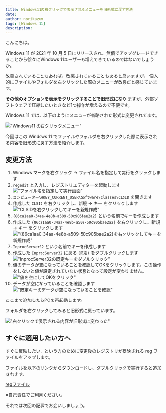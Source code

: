 ```yaml
---
title: Windows11の右クリックで表示されるメニューを旧形式に戻す方法
date: 
author: norikazum
tags: [Windows 11]
description: 
---
```


こんにちは。

Windows 11 が 2021 年 10 月 5 日にリリースされ、無償でアップグレードできることから徐々にWindows 11ユーザーも増えてきているのではないでしょうか。

改善されていることもあれば、改悪されていることもあると思いますが、
個人的にファイルやフォルダを右クリックした際のメニューが改悪だと感じています。

**その他のオプションを表示をクリックすることで旧形式になり** ますが、外部ソフトウェアで圧縮したいときなど1つ操作が増えるので不便です。

Windows 11 では、以下のようにメニューが省略された形式に変更されてます。

!["Windows11 の右クリックメニュー"](images/2022-11-17_11h21_08.png "Windows11 の右クリックメニュー")

今回はこの Windows 11 でファイルやフォルダを右クリックした際に表示される内容を旧形式に戻す方法を紹介します。

## 変更方法

1. Windows マークを右クリック → ファイル名を指定して実行をクリックします
1. `regedit` と入力し、レジストリエディターを起動します
!["ファイル名を指定して実行画面"](images/2022-11-17_11h54_20.png "ファイル名を指定して実行画面")
1. `コンピューター\HKEY_CURRENT_USER\Software\Classes\CLSID` を開きます
1. 作成した `CLSID` を右クリックし、新規 → キー をクリックします
!["CLSIDを右クリックしてキーを新規作成"](images/2022-11-17_11h57_39.png "CLSIDを右クリックしてキーを新規作成")
1. `{86ca1aa0-34aa-4e8b-a509-50c905bae2a2}` という名前でキーを作成します
1. 作成した `{86ca1aa0-34aa-4e8b-a509-50c905bae2a2}` を右クリックし、新規 → キー をクリックします
!["{86ca1aa0-34aa-4e8b-a509-50c905bae2a2}を右クリックしてキーを新規作成"](images/2022-11-17_12h01_32.png "{86ca1aa0-34aa-4e8b-a509-50c905bae2a2}を右クリックしてキーを新規作成")
1. `InprocServer32` という名前でキーを作成します
1. 作成した `InprocServer32` にある `(既定)` をダブルクリックします
!["InprocServer32の既定キーをダブルクリック"](images/2022-11-17_12h14_45.png "InprocServer32の既定キーをダブルクリック")
1. 値のデータが空になっていることを確認してOKをクリックします。この操作をしないと値が設定されていない状態となって設定が変わりません。
!["値を空にしてOKをクリック"](images/2022-11-17_12h15_55.png "値を空にしてOKをクリック")
1. データが空になっていることを確認します
!["既定キーのデータが空になっていることを確認"](images/2022-11-17_12h16_03.png "既定キーのデータが空になっていることを確認")

ここまで追加したらPCを再起動します。

フォルダを右クリックしてみると旧形式に戻っています。

!["右クリックで表示される内容が旧形式に変わった"](images/2022-11-17_12h24_22.png "右クリックで表示される内容が旧形式に変わった")

## すぐに適用したい方へ
すぐに反映したい、という方のために変更後のレジストリが反映される reg ファイルをアップします。

ファイルを以下のリンクからダウンロードし、ダブルクリックで実行すると追加されます。

[regファイル](attach:"post/右クリックメニューを旧形式に戻す.reg")

※自己責任でご利用ください。

それでは次回の記事でお会いしましょう。